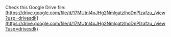 Check this Google Drive file: [https://drive.google.com/file/d/17MUtnI4xJHg2NmlgatzlhoDnPlzafzu_/view?usp=drivesdk](https://drive.google.com/file/d/17MUtnI4xJHg2NmlgatzlhoDnPlzafzu_/view?usp=drivesdk)